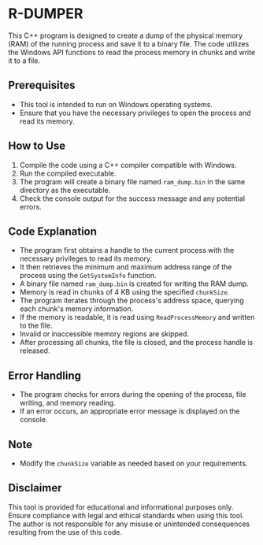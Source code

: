 # R-DUMPER

This C++ program is designed to create a dump of the physical memory (RAM) of the running process and save it to a binary file. The code utilizes the Windows API functions to read the process memory in chunks and write it to a file.

## Prerequisites
- This tool is intended to run on Windows operating systems.
- Ensure that you have the necessary privileges to open the process and read its memory.

## How to Use
1. Compile the code using a C++ compiler compatible with Windows.
2. Run the compiled executable.
3. The program will create a binary file named `ram_dump.bin` in the same directory as the executable.
4. Check the console output for the success message and any potential errors.

## Code Explanation
- The program first obtains a handle to the current process with the necessary privileges to read its memory.
- It then retrieves the minimum and maximum address range of the process using the `GetSystemInfo` function.
- A binary file named `ram_dump.bin` is created for writing the RAM dump.
- Memory is read in chunks of 4 KB using the specified `chunkSize`.
- The program iterates through the process's address space, querying each chunk's memory information.
- If the memory is readable, it is read using `ReadProcessMemory` and written to the file.
- Invalid or inaccessible memory regions are skipped.
- After processing all chunks, the file is closed, and the process handle is released.

## Error Handling
- The program checks for errors during the opening of the process, file writing, and memory reading.
- If an error occurs, an appropriate error message is displayed on the console.

## Note
- Modify the `chunkSize` variable as needed based on your requirements.

## Disclaimer
This tool is provided for educational and informational purposes only. Ensure compliance with legal and ethical standards when using this tool. The author is not responsible for any misuse or unintended consequences resulting from the use of this code.